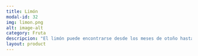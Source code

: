 ```yaml
---
title: Limón
modal-id: 32
img: limon.png
alt: image-alt
category: Fruta
descripcion: "El limón puede encontrarse desde los meses de otoño hasta ya entrado el verano. Aunque a veces pueda tener pequeñas manchitas marrones en su cáscara, estas no afectan a su sabor, pero sí se deben descartar aquellos que parezcan deshidratados o blandos. Es una fruta muy rica en vitamina C y por sus propiedades antioxidantes y ácido cítrico, idóneo para estimular el sistema inmunitario y las defensas contra virus y bacterias. Un truco para guardar el limón y evitar que se reseque es tapar la mitad con la otra que hayamos cortado, uniéndolas con un palillo. "
layout: product
---
```

